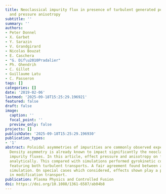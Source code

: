 ```yaml
---
title: Neoclassical impurity flux in presence of turbulent generated poloidal asymmetries
  and pressure anisotropy
subtitle: ''
summary: ''
authors:
- Peter Donnel
- X. Garbet
- Y. Sarazin
- V. Grandgirard
- Nicolas Bouzat
- E. Caschera
- "G. Dif\u2010Pradalier"
- Ph. Ghendrih
- C. Gillot
- Guillaume Latu
- C. Passeron
tags: []
categories: []
date: '2019-02-06'
lastmod: '2025-09-18T15:25:29.196921'
featured: false
draft: false
image:
  caption: ''
  focal_point: ''
  preview_only: false
projects: []
publishDate: '2025-09-18T15:25:29.196930'
publication_types:
- '1'
abstract: Poloidal asymmetries of impurities are commonly observed experimentally.
  Density asymmetry is already known to impact significantly the neoclassical prediction
  impurity fluxes. In this article, effect pressure and anisotropy on flux derived
  analytically. This compared with simulations performed gyrokinetic code GYSELA,
  featuring both turbulent transports. A fair agreement found between analytical result
  simulation. On special cases which considered, effects shown play a prominent role
  in modification transport.
publication: Plasma Physics and Controlled Fusion
doi: https://doi.org/10.1088/1361-6587/ab04b8
---
```

